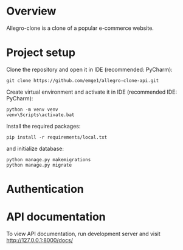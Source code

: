 # Overview

Allegro-clone is a clone of a popular e-commerce website.

# Project setup

Clone the repository and open it in IDE (recommended: PyCharm):

`git clone https://github.com/emge1/allegro-clone-api.git`

Create virtual environment and activate it in IDE (recommended IDE: PyCharm):

```
python -m venv venv
venv\Scripts\activate.bat
```

Install the required packages:

`pip install -r requirements/local.txt`

and initialize database:

```
python manage.py makemigrations
python manage.py migrate
```

# Authentication

# API documentation

To view API documentation, run development server and visit http://127.0.0.1:8000/docs/